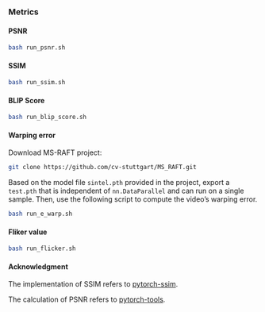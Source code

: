 ### Metrics
#### PSNR

```bash
bash run_psnr.sh
```

#### SSIM

```bash
bash run_ssim.sh
```

#### BLIP Score

```bash
bash run_blip_score.sh
```

#### Warping error

Download MS-RAFT project:

```bash
git clone https://github.com/cv-stuttgart/MS_RAFT.git
```

Based on the model file `sintel.pth` provided in the project, export a `test.pth` that is independent of `nn.DataParallel` and can run on a single sample. Then, use the following script to compute the video’s warping error.
```bash
bash run_e_warp.sh
```

#### Fliker value
```bash
bash run_flicker.sh
```

#### Acknowledgment

The implementation of SSIM refers to [pytorch-ssim](https://github.com/Po-Hsun-Su/pytorch-ssim).

The calculation of PSNR refers to [pytorch-tools](https://github.com/bonlime/pytorch-tools/blob/master/pytorch_tools/metrics/psnr.py).
